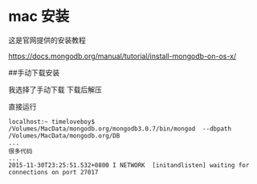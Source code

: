 # mac 安装

这是官网提供的安装教程

https://docs.mongodb.org/manual/tutorial/install-mongodb-on-os-x/

##手动下载安装

我选择了手动下载
下载后解压

直接运行

```
localhost:~ timeloveboy$ /Volumes/MacData/mongodb.org/mongodb3.0.7/bin/mongod  --dbpath /Volumes/MacData/mongodb.org/DB
...
很多代码
...
2015-11-30T23:25:51.532+0800 I NETWORK  [initandlisten] waiting for connections on port 27017
```


